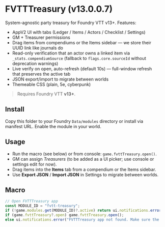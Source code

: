 # FVTTTreasury (v13.0.0.7)

System-agnostic party treasury for Foundry VTT v13+. Features:

- AppV2 UI with tabs (Ledger / Items / Actors / Checklist / Settings)
- GM + Treasurer permissions
- Drag items from compendiums or the Items sidebar — we store their UUID link like journals do
- Read-only verification that an actor owns a linked item via `_stats.compendiumSource` (fallback to `flags.core.sourceId` without deprecation warnings)
- Live verify on open, auto-refresh (default 10s) — full-window refresh that preserves the active tab
- JSON export/import to migrate between worlds
- Themeable CSS (plain, 5e, cyberpunk)

> Requires Foundry VTT **v13+**.

## Install

Copy this folder to your Foundry `Data/modules` directory or install via manifest URL. Enable the module in your world.

## Usage

- Run the macro (see below) or from console: `game.fvttTreasury.open()`.
- GM can assign *Treasurers* (to be added as a UI picker; use console or settings edit for now).
- Drag items into the **Items** tab from a compendium or the Items sidebar.
- Use **Export JSON** / **Import JSON** in Settings to migrate between worlds.

## Macro

```js
// Open FVTTTreasury app
const MODULE_ID = "fvtt-treasury";
if (!game.modules.get(MODULE_ID)?.active) return ui.notifications.error("FVTTTreasury is not enabled.");
if (game.fvttTreasury?.open) game.fvttTreasury.open();
else ui.notifications.error("FVTTTreasury app not found. Make sure the module is up to date.");
